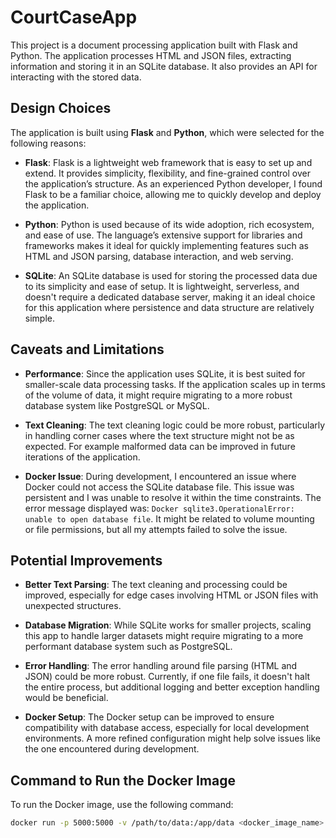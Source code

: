 # CourtCaseApp


This project is a document processing application built with Flask and Python. The application processes HTML and JSON files, extracting information and storing it in an SQLite database. It also provides an API for interacting with the stored data.

## Design Choices

The application is built using **Flask** and **Python**, which were selected for the following reasons:

- **Flask**: Flask is a lightweight web framework that is easy to set up and extend. It provides simplicity, flexibility, and fine-grained control over the application’s structure. As an experienced Python developer, I found Flask to be a familiar choice, allowing me to quickly develop and deploy the application.
  
- **Python**: Python is used because of its wide adoption, rich ecosystem, and ease of use. The language’s extensive support for libraries and frameworks makes it ideal for quickly implementing features such as HTML and JSON parsing, database interaction, and web serving.

- **SQLite**: An SQLite database is used for storing the processed data due to its simplicity and ease of setup. It is lightweight, serverless, and doesn't require a dedicated database server, making it an ideal choice for this application where persistence and data structure are relatively simple.

## Caveats and Limitations

- **Performance**: Since the application uses SQLite, it is best suited for smaller-scale data processing tasks. If the application scales up in terms of the volume of data, it might require migrating to a more robust database system like PostgreSQL or MySQL.

- **Text Cleaning**: The text cleaning logic could be more robust, particularly in handling corner cases where the text structure might not be as expected. For example malformed data can be improved in future iterations of the application.

- **Docker Issue**: During development, I encountered an issue where Docker could not access the SQLite database file. This issue was persistent and I was unable to resolve it within the time constraints. The error message displayed was: `Docker sqlite3.OperationalError: unable to open database file`. It might be related to volume mounting or file permissions, but all my attempts failed to solve the issue.

## Potential Improvements

- **Better Text Parsing**: The text cleaning and processing could be improved, especially for edge cases involving HTML or JSON files with unexpected structures.
  
- **Database Migration**: While SQLite works for smaller projects, scaling this app to handle larger datasets might require migrating to a more performant database system such as PostgreSQL.

- **Error Handling**: The error handling around file parsing (HTML and JSON) could be more robust. Currently, if one file fails, it doesn't halt the entire process, but additional logging and better exception handling would be beneficial.

- **Docker Setup**: The Docker setup can be improved to ensure compatibility with database access, especially for local development environments. A more refined configuration might help solve issues like the one encountered during development.

## Command to Run the Docker Image

To run the Docker image, use the following command:

```bash
docker run -p 5000:5000 -v /path/to/data:/app/data <docker_image_name>
